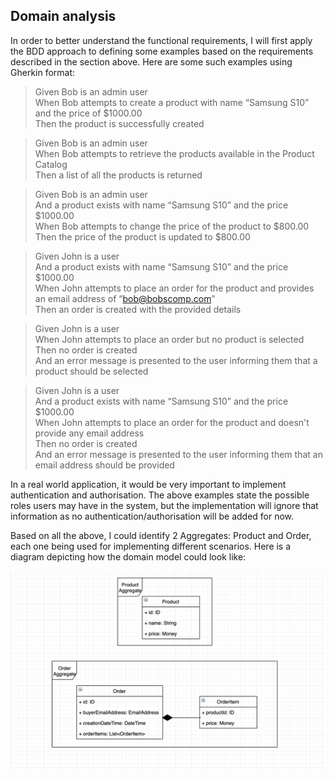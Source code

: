 ## Domain analysis

In order to better understand the functional requirements, I will first apply the BDD approach to defining some examples based on the requirements described in the section above. Here are some such examples using Gherkin format:

> Given Bob is an admin user <br />
> When Bob attempts to create a product with name “Samsung S10” and the price of $1000.00 <br />
> Then the product is successfully created

> Given Bob is an admin user <br />
> When Bob attempts to retrieve the products available in the Product Catalog <br />
> Then a list of all the products is returned

> Given Bob is an admin user <br />
> And a product exists with name “Samsung S10” and the price $1000.00 <br />
> When Bob attempts to change the price of the product to $800.00 <br />
> Then the price of the product is updated to $800.00

> Given John is a user <br />
> And a product exists with name “Samsung S10” and the price $1000.00 <br />
> When John attempts to place an order for the product and provides an email address of “bob@bobscomp.com” <br />
> Then an order is created with the provided details

> Given John is a user <br />
> When John attempts to place an order but no product is selected <br />
> Then no order is created <br />
> And an error message is presented to the user informing them that a product should be selected

> Given John is a user <br />
> And a product exists with name “Samsung S10” and the price $1000.00 <br />
> When John attempts to place an order for the product and doesn't provide any email address <br />
> Then no order is created <br />
> And an error message is presented to the user informing them that an email address should be provided

In a real world application, it would be very important to implement authentication and authorisation. The above examples state the possible roles users may have in the system, but the implementation will ignore that information as no authentication/authorisation will be added for now.

Based on all the above, I could identify 2 Aggregates: Product and Order, each one being used for implementing different scenarios. Here is a diagram depicting how the domain model could look like:

<img src="../images/Domain-Model.png" class="img-responsive" alt="Online-Shop Domain Model" />

